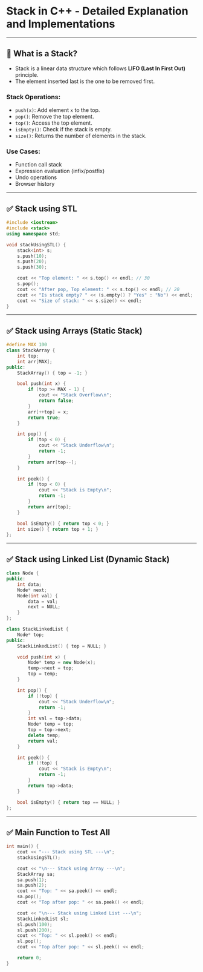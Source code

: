 # Stack in C++ - Detailed Explanation and Implementations

---

## 📌 What is a Stack?

- Stack is a linear data structure which follows **LIFO (Last In First Out)** principle.
- The element inserted last is the one to be removed first.

### Stack Operations:
- `push(x)`: Add element `x` to the top.
- `pop()`: Remove the top element.
- `top()`: Access the top element.
- `isEmpty()`: Check if the stack is empty.
- `size()`: Returns the number of elements in the stack.

### Use Cases:
- Function call stack
- Expression evaluation (infix/postfix)
- Undo operations
- Browser history

---

## ✅ Stack using STL

```cpp
#include <iostream>
#include <stack>
using namespace std;

void stackUsingSTL() {
    stack<int> s;
    s.push(10);
    s.push(20);
    s.push(30);

    cout << "Top element: " << s.top() << endl; // 30
    s.pop();
    cout << "After pop, Top element: " << s.top() << endl; // 20
    cout << "Is stack empty? " << (s.empty() ? "Yes" : "No") << endl;
    cout << "Size of stack: " << s.size() << endl;
}
```

---

## ✅ Stack using Arrays (Static Stack)

```cpp
#define MAX 100
class StackArray {
    int top;
    int arr[MAX];
public:
    StackArray() { top = -1; }

    bool push(int x) {
        if (top >= MAX - 1) {
            cout << "Stack Overflow\n";
            return false;
        }
        arr[++top] = x;
        return true;
    }

    int pop() {
        if (top < 0) {
            cout << "Stack Underflow\n";
            return -1;
        }
        return arr[top--];
    }

    int peek() {
        if (top < 0) {
            cout << "Stack is Empty\n";
            return -1;
        }
        return arr[top];
    }

    bool isEmpty() { return top < 0; }
    int size() { return top + 1; }
};
```

---

## ✅ Stack using Linked List (Dynamic Stack)

```cpp
class Node {
public:
    int data;
    Node* next;
    Node(int val) {
        data = val;
        next = NULL;
    }
};

class StackLinkedList {
    Node* top;
public:
    StackLinkedList() { top = NULL; }

    void push(int x) {
        Node* temp = new Node(x);
        temp->next = top;
        top = temp;
    }

    int pop() {
        if (!top) {
            cout << "Stack Underflow\n";
            return -1;
        }
        int val = top->data;
        Node* temp = top;
        top = top->next;
        delete temp;
        return val;
    }

    int peek() {
        if (!top) {
            cout << "Stack is Empty\n";
            return -1;
        }
        return top->data;
    }

    bool isEmpty() { return top == NULL; }
};
```

---

## ✅ Main Function to Test All

```cpp
int main() {
    cout << "--- Stack using STL ---\n";
    stackUsingSTL();

    cout << "\n--- Stack using Array ---\n";
    StackArray sa;
    sa.push(1);
    sa.push(2);
    cout << "Top: " << sa.peek() << endl;
    sa.pop();
    cout << "Top after pop: " << sa.peek() << endl;

    cout << "\n--- Stack using Linked List ---\n";
    StackLinkedList sl;
    sl.push(100);
    sl.push(200);
    cout << "Top: " << sl.peek() << endl;
    sl.pop();
    cout << "Top after pop: " << sl.peek() << endl;

    return 0;
}
```
